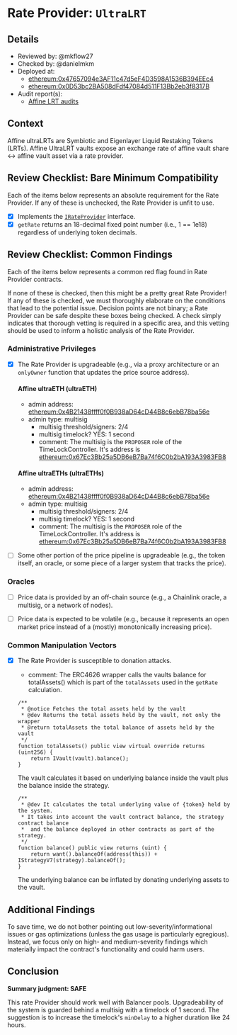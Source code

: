 # Rate Provider: `UltraLRT`

## Details
- Reviewed by: @mkflow27
- Checked by: @danielmkm
- Deployed at:
    - [ethereum:0x47657094e3AF11c47d5eF4D3598A1536B394EEc4](https://etherscan.io/address/0x47657094e3AF11c47d5eF4D3598A1536B394EEc4#readProxyContract)
    - [ethereum:0x0D53bc2BA508dFdf47084d511F13Bb2eb3f8317B](https://etherscan.io/address/0x0D53bc2BA508dFdf47084d511F13Bb2eb3f8317B)
- Audit report(s):
    - [Affine LRT audits](https://docs.affinedefi.com/security/audit-reports)

## Context
Affine ultraLRTs are Symbiotic and Eigenlayer Liquid Restaking Tokens (LRTs). Affine UltraLRT vaults expose an exchange rate of affine vault share <-> affine vault asset via a rate provider.

## Review Checklist: Bare Minimum Compatibility
Each of the items below represents an absolute requirement for the Rate Provider. If any of these is unchecked, the Rate Provider is unfit to use.

- [x] Implements the [`IRateProvider`](https://github.com/balancer/balancer-v2-monorepo/blob/bc3b3fee6e13e01d2efe610ed8118fdb74dfc1f2/pkg/interfaces/contracts/pool-utils/IRateProvider.sol) interface.
- [x] `getRate` returns an 18-decimal fixed point number (i.e., 1 == 1e18) regardless of underlying token decimals.

## Review Checklist: Common Findings
Each of the items below represents a common red flag found in Rate Provider contracts.

If none of these is checked, then this might be a pretty great Rate Provider! If any of these is checked, we must thoroughly elaborate on the conditions that lead to the potential issue. Decision points are not binary; a Rate Provider can be safe despite these boxes being checked. A check simply indicates that thorough vetting is required in a specific area, and this vetting should be used to inform a holistic analysis of the Rate Provider.

### Administrative Privileges
- [x] The Rate Provider is upgradeable (e.g., via a proxy architecture or an `onlyOwner` function that updates the price source address).
    #### Affine ultraETH (ultraETH)
    - admin address: [ethereum:0x4B21438ffff0f0B938aD64cD44B8c6ebB78ba56e](https://etherscan.io/address/0x4B21438ffff0f0B938aD64cD44B8c6ebB78ba56e)
    - admin type: multisig 
        - multisig threshold/signers: 2/4
        - multisig timelock? YES: 1 second
        - comment: The multisig is the `PROPOSER` role of the TimeLockController. It's address is [ethereum:0x67Ec3Bb25a5DB6eB7Ba74f6C0b2bA193A3983FB8](https://etherscan.io/address/0x67Ec3Bb25a5DB6eB7Ba74f6C0b2bA193A3983FB8#readProxyContract)
    #### Affine ultraETHs (ultraETHs)
    - admin address: [ethereum:0x4B21438ffff0f0B938aD64cD44B8c6ebB78ba56e](https://etherscan.io/address/0x4B21438ffff0f0B938aD64cD44B8c6ebB78ba56e)
    - admin type: multisig 
        - multisig threshold/signers: 2/4
        - multisig timelock? YES: 1 second
        - comment: The multisig is the `PROPOSER` role of the TimeLockController. It's address is [ethereum:0x67Ec3Bb25a5DB6eB7Ba74f6C0b2bA193A3983FB8](https://etherscan.io/address/0x67Ec3Bb25a5DB6eB7Ba74f6C0b2bA193A3983FB8#readProxyContract)

- [ ] Some other portion of the price pipeline is upgradeable (e.g., the token itself, an oracle, or some piece of a larger system that tracks the price).

### Oracles
- [ ] Price data is provided by an off-chain source (e.g., a Chainlink oracle, a multisig, or a network of nodes).

- [ ] Price data is expected to be volatile (e.g., because it represents an open market price instead of a (mostly) monotonically increasing price).

### Common Manipulation Vectors
- [x] The Rate Provider is susceptible to donation attacks.
    - comment: The ERC4626 wrapper calls the vaults balance for totalAssets() which is part of the `totalAssets` used in the `getRate` calculation.

    ```solidity
    /**
     * @notice Fetches the total assets held by the vault
     * @dev Returns the total assets held by the vault, not only the wrapper
     * @return totalAssets the total balance of assets held by the vault
     */
    function totalAssets() public view virtual override returns (uint256) {
        return IVault(vault).balance();
    }
    ```
    The vault calculates it based on underlying balance inside the vault plus the balance inside the strategy.
    ```solidity
    /**
     * @dev It calculates the total underlying value of {token} held by the system.
     * It takes into account the vault contract balance, the strategy contract balance
     *  and the balance deployed in other contracts as part of the strategy.
     */
    function balance() public view returns (uint) {
        return want().balanceOf(address(this)) + IStrategyV7(strategy).balanceOf();
    }
    ```

    The underlying balance can be inflated by donating underlying assets to the vault.
    

## Additional Findings
To save time, we do not bother pointing out low-severity/informational issues or gas optimizations (unless the gas usage is particularly egregious). Instead, we focus only on high- and medium-severity findings which materially impact the contract's functionality and could harm users.

## Conclusion
**Summary judgment: SAFE**

This rate Provider should work well with Balancer pools. Upgradeability of the system is guarded behind a multisig with a timelock of 1 second. The suggestion is to increase the timelock's `minDelay` to a higher duration like 24 hours.
